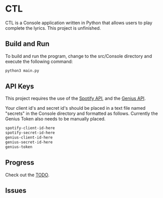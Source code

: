 # CTL

CTL is a Console application written in Python that allows users to play complete the lyrics. This project is unfinished.

## Build and Run

To build and run the program, change to the src/Console directory and execute the following command:



```bash
python3 main.py
```

## API Keys

This project requires the use of the [Spotify API](https://developer.spotify.com/documentation/web-api/tutorials/getting-started), and the [Genius API](https://docs.genius.com/).

Your client id's and secret id's should be placed in a text file named "secrets" in the Console directory and formatted as follows. Currently the Genius Token also needs to be manually placed.

```bash
spotify-client-id-here
spotify-secret-id-here
genius-client-id-here
genius-secret-id-here
genius-token
```

## Progress

Check out the [TODO](https://github.com/kz3640/CTL/blob/main/TODO.md).


## Issues
